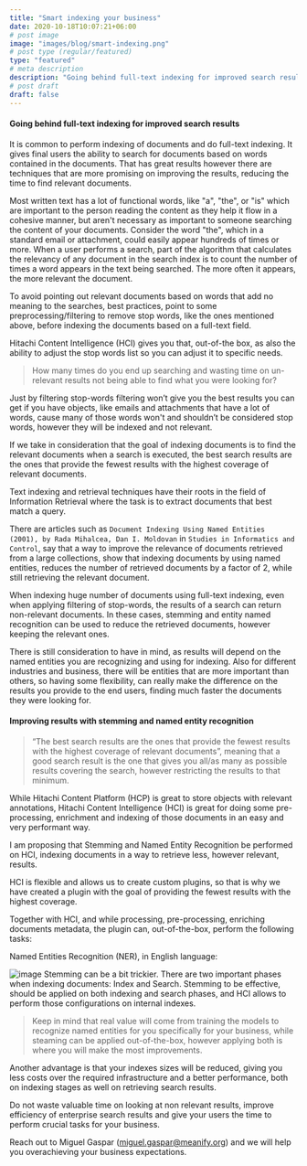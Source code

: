 ```yaml
---
title: "Smart indexing your business"
date: 2020-10-18T10:07:21+06:00
# post image
image: "images/blog/smart-indexing.png"
# post type (regular/featured)
type: "featured"
# meta description
description: "Going behind full-text indexing for improved search results"
# post draft
draft: false
---
```


#### Going behind full-text indexing for improved search results  

It is common to perform indexing of documents and do full-text indexing. It gives final users the ability to search for documents based on words contained in the documents. That has great results however there are techniques that are more promising on improving the results, reducing the time to find relevant documents. 

Most written text has a lot of functional words, like "a", "the", or "is" which are important to the person reading the content as they help it flow in a cohesive manner, but aren't necessary as important to someone searching the content of your documents. Consider the word "the", which in a standard email or attachment, could easily appear hundreds of times or more. When a user performs a search, part of the algorithm that calculates the relevancy of any document in the search index is to count the number of times a word appears in the text being searched. The more often it appears, the more relevant the document.

To avoid pointing out relevant documents based on words that add no meaning to the searches, best practices, point to some preprocessing/filtering to remove stop words, like the ones mentioned above, before indexing the documents based on a full-text field. 

Hitachi Content Intelligence (HCI) gives you that, out-of-the box, as also the ability to adjust the stop words list so you can adjust it to specific needs.

 > How many times do you end up searching and wasting time on un-relevant results not being able to find what you were looking for?

Just by filtering stop-words filtering won’t give you the best results you can get if you have objects, like emails and attachments that have a lot of words, cause many of those words won't and shouldn’t be considered stop words, however they will be indexed and not relevant. 

If we take in consideration that the goal of indexing documents is to find the relevant documents when a search is executed, the best search results are the ones that provide the fewest results with the highest coverage of relevant documents. 

Text indexing and retrieval techniques have their roots in the field of Information Retrieval where the task is to extract documents that best match a query. 

There are articles such as `Document Indexing Using Named Entities (2001), by Rada Mihalcea, Dan I. Moldovan` in `Studies in Informatics and Control`, say that a way to improve the relevance of documents retrieved from a large collections, show that indexing documents by using named entities, reduces the number of retrieved documents by a factor of 2, while still retrieving the relevant document.

When indexing huge number of documents using full-text indexing, even when applying filtering of stop-words, the results of a search can return non-relevant documents. In these cases, stemming and entity named recognition can be used to reduce the retrieved documents, however keeping the relevant ones.

There is still consideration to have in mind, as results will depend on the named entities you are recognizing and using for indexing. Also for different industries and business, there will be entities that are more important than others, so having some flexibility, can really make the difference on the results you provide to the end users, finding much faster the documents they were looking for.
 
#### Improving results with stemming and named entity recognition 

 > “The best search results are the ones that provide the fewest results with the highest coverage of relevant documents”, meaning that a good search result is the one that gives you all/as many as possible results covering the search, however restricting the results to that minimum. 

While Hitachi Content Platform (HCP) is great to store objects with relevant annotations, Hitachi Content Intelligence (HCI) is great for doing some pre-processing, enrichment and indexing of those documents in an easy and very performant way.

I am proposing that Stemming and Named Entity Recognition be performed on HCI, indexing documents in a way to retrieve less, however relevant, results.

HCI is flexible and allows us to create custom plugins, so that is why we have created a plugin with the goal of providing the fewest results with the highest coverage. 

Together with HCI, and while processing, pre-processing, enriching documents metadata, the plugin can, out-of-the-box, perform the following tasks: 

Named Entities Recognition (NER), in English language: 

![image](../../images/blog/smart-indexing-ner.png)
Stemming can be a bit trickier. There are two important phases when indexing documents: Index and Search. Stemming to be effective, should be applied on both indexing and search phases, and HCI allows to perform those configurations on internal indexes. 

 > Keep in mind that real value will come from training the models to recognize named entities for you specifically for your business, while steaming can be applied out-of-the-box, however applying both is where you will make the most improvements. 

Another advantage is that your indexes sizes will be reduced, giving you less costs over the required infrastructure and a better performance, both on indexing stages as well on retrieving search results. 

Do not waste valuable time on looking at non relevant results, improve efficiency of enterprise search results and give your users the time to perform crucial tasks for your business. 

Reach out to Miguel Gaspar (miguel.gaspar@meanify.org) and we will help you overachieving your business expectations.


